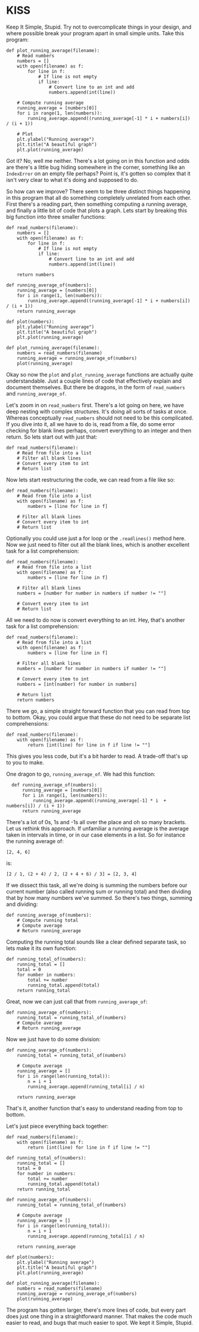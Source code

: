 # KISS

Keep It Simple, Stupid. Try not to overcomplicate things in your design, and where possible break your program apart in small simple units. Take this program:

    def plot_running_average(filename):
        # Read numbers
        numbers = []
        with open(filename) as f:
            for line in f:
                # If line is not empty
                if line:
                    # Convert line to an int and add
                    numbers.append(int(line))

        # Compute running average
        running_average = [numbers[0]]
        for i in range(1, len(numbers)):
            running_average.append((running_average[-1] * i + numbers[i]) / (i + 1))

        # Plot
        plt.ylabel("Running average")
        plt.title("A beautiful graph")
        plt.plot(running_average)


Got it? No, well me neither. There's a lot going on in this function and odds are there's a little bug hiding somewhere in the corner, something like an `IndexError` on an empty file perhaps? Point is, it's gotten so complex that it isn't very clear to what it's doing and supposed to do.

So how can we improve? There seem to be three distinct things happening in this program that all do something completely unrelated from each other. First there's a reading part, then something computing a running average, and finally a little bit of code that plots a graph. Lets start by breaking this big function into three smaller functions:


    def read_numbers(filename):
        numbers = []
        with open(filename) as f:
            for line in f:
                # If line is not empty
                if line:
                    # Convert line to an int and add
                    numbers.append(int(line))

        return numbers

    def running_average_of(numbers):
        running_average = [numbers[0]]
        for i in range(1, len(numbers)):
            running_average.append((running_average[-1] * i + numbers[i]) / (i + 1))
        return running_average

    def plot(numbers):
        plt.ylabel("Running average")
        plt.title("A beautiful graph")
        plt.plot(running_average)

    def plot_running_average(filename):
        numbers = read_numbers(filename)
        running_average = running_average_of(numbers)
        plot(running_average)

Okay so now the `plot` and `plot_running_average` functions are actually quite understandable. Just a couple lines of code that effectively explain and document themselves. But there be dragons, in the form of `read_numbers` and `running_average_of`.

Let's zoom in on `read_numbers` first. There's a lot going on here, we have deep nesting with complex structures. It's doing all sorts of tasks at once. Whereas conceptually `read_numbers` should not need to be this complicated. If you dive into it, all we have to do is, read from a file, do some error checking for blank lines perhaps, convert everything to an integer and then return. So lets start out with just that:

    def read_numbers(filename):
        # Read from file into a list
        # Filter all blank lines
        # Convert every item to int
        # Return list

Now lets start restructuring the code, we can read from a file like so:

    def read_numbers(filename):
        # Read from file into a list
        with open(filename) as f:
            numbers = [line for line in f]

        # Filter all blank lines
        # Convert every item to int
        # Return list

Optionally you could use just a for loop or the `.readlines()` method here. Now we just need to filter out all the blank lines, which is another excellent task for a list comprehension:

    def read_numbers(filename):
        # Read from file into a list
        with open(filename) as f:
            numbers = [line for line in f]

        # Filter all blank lines
        numbers = [number for number in numbers if number != ""]

        # Convert every item to int
        # Return list

All we need to do now is convert everything to an int. Hey, that's another task for a list comprehension:

    def read_numbers(filename):
        # Read from file into a list
        with open(filename) as f:
            numbers = [line for line in f]

        # Filter all blank lines
        numbers = [number for number in numbers if number != ""]

        # Convert every item to int
        numbers = [int(number) for number in numbers]

        # Return list
        return numbers

There we go, a simple straight forward function that you can read from top to bottom. Okay, you could argue that these do not need to be separate list comprehensions:

    def read_numbers(filename):
        with open(filename) as f:
            return [int(line) for line in f if line != ""]

This gives you less code, but it's a bit harder to read. A trade-off that's up to you to make.

One dragon to go, `running_average_of`. We had this function:

      def running_average_of(numbers):
          running_average = [numbers[0]]
          for i in range(1, len(numbers)):
              running_average.append((running_average[-1] * i  + numbers[i]) / (i + 1))
          return running_average

There's a lot of 0s, 1s and -1s all over the place and oh so many brackets. Let us rethink this approach. If unfamiliar a running average is the average taken in intervals in time, or in our case elements in a list. So for instance the running average of:

    [2, 4, 6]

is:

    [2 / 1, (2 + 4) / 2, (2 + 4 + 6) / 3] = [2, 3, 4]

If we dissect this task, all we're doing is summing the numbers before our current number (also called running sum or running total) and then dividing that by how many numbers we've summed. So there's two things, summing and dividing:

    def running_average_of(numbers):
        # Compute running total
        # Compute average
        # Return running_average

Computing the running total sounds like a clear defined separate task, so lets make it its own function:

    def running_total_of(numbers):
        running_total = []
        total = 0
        for number in numbers:
            total += number
            running_total.append(total)
        return running_total

Great, now we can just call that from `running_average_of`:

    def running_average_of(numbers):
        running_total = running_total_of(numbers)
        # Compute average
        # Return running_average

Now we just have to do some division:

    def running_average_of(numbers):
        running_total = running_total_of(numbers)

        # Compute average
        running_average = []
        for i in range(len(running_total)):
            n = i + 1
            running_average.append(running_total[i] / n)

        return running_average

That's it, another function that's easy to understand reading from top to bottom.

Let's just piece everything back together:

    def read_numbers(filename):
        with open(filename) as f:
            return [int(line) for line in f if line != ""]

    def running_total_of(numbers):
        running_total = []
        total = 0
        for number in numbers:
            total += number
            running_total.append(total)
        return running_total

    def running_average_of(numbers):
        running_total = running_total_of(numbers)

        # Compute average
        running_average = []
        for i in range(len(running_total)):
            n = i + 1
            running_average.append(running_total[i] / n)

        return running_average

    def plot(numbers):
        plt.ylabel("Running average")
        plt.title("A beautiful graph")
        plt.plot(running_average)

    def plot_running_average(filename):
        numbers = read_numbers(filename)
        running_average = running_average_of(numbers)
        plot(running_average)

The program has gotten larger, there's more lines of code, but every part does just one thing in a straightforward manner. That makes the code much easier to read, and bugs that much easier to spot. We kept it Simple, Stupid.
